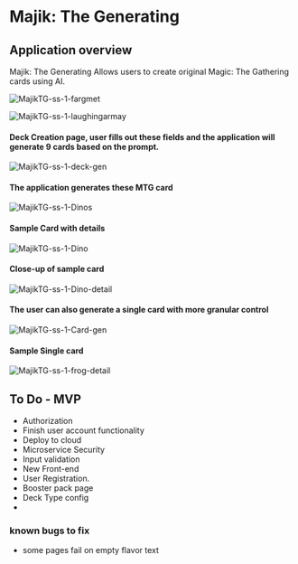 # Majik: The Generating

## Application overview

Majik: The Generating Allows users to create original Magic: The Gathering cards using AI.

![MajikTG-ss-1-fargmet](https://github.com/keiferwise/DeckGen/assets/26557443/03fc529a-ae45-4bd6-86cf-6d06f2a00378)

![MajikTG-ss-1-laughingarmay](https://github.com/keiferwise/DeckGen/assets/26557443/cc41b7e9-8c1b-4cc1-9bea-d35bad95f314)

#### Deck Creation page, user fills out these fields and the application will generate 9 cards based on the prompt.

![MajikTG-ss-1-deck-gen](https://github.com/keiferwise/DeckGen/assets/26557443/c8df9528-aba9-4987-80ed-a7f0cb103fb2)
#### The application generates these MTG card
![MajikTG-ss-1-Dinos](https://github.com/keiferwise/DeckGen/assets/26557443/4c378035-303d-4c8e-8c34-48af44a0b390)
#### Sample Card with details
![MajikTG-ss-1-Dino](https://github.com/keiferwise/DeckGen/assets/26557443/bd5c1ebf-40da-43a7-bcc2-b55db76a1930)
#### Close-up of sample card
![MajikTG-ss-1-Dino-detail](https://github.com/keiferwise/DeckGen/assets/26557443/dd68ce0b-0c3b-4aa0-abb2-5b331e269fa0)
#### The user can also generate a single card with more granular control
![MajikTG-ss-1-Card-gen](https://github.com/keiferwise/DeckGen/assets/26557443/da05de6f-7b62-44f3-b896-152efe9e6497)
#### Sample Single card
![MajikTG-ss-1-frog-detail](https://github.com/keiferwise/DeckGen/assets/26557443/6e2888a4-0a39-4213-924e-4aed2635d56b)


## To Do - MVP
* Authorization
* Finish user account functionality
* Deploy to cloud
* Microservice Security
* Input validation
* New Front-end
* User Registration. 
* Booster pack page
* Deck Type config
* 

### known bugs to fix
* some pages fail on empty flavor text
